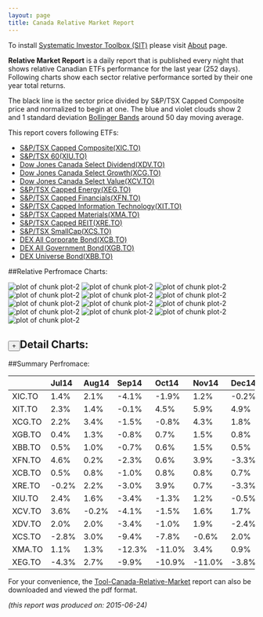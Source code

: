 ```yaml
---
layout: page
title: Canada Relative Market Report
---
```



To install [Systematic Investor Toolbox (SIT)](https://github.com/systematicinvestor/SIT) please visit [About](/about) page.





**Relative Market Report** is a daily report that is published every night 
that shows relative Canadian ETFs performance 
for the last year (252 days). Following charts show each sector relative 
performance sorted by their one year total returns. 

The black line is the sector price divided by S&P/TSX Capped Composite price 
and normalized to begin at one. 
The blue and violet clouds show 2 and 1 standard deviation 
[Bollinger Bands](http://en.wikipedia.org/wiki/Bollinger_Bands)
around 50 day moving average. 

This report covers following ETFs:

* [S&P/TSX Capped Composite(XIC.TO)](http://finance.yahoo.com/q/hl?s=XIC.TO)
* [S&P/TSX 60(XIU.TO)](http://finance.yahoo.com/q/hl?s=XIU.TO)
* [Dow Jones Canada Select Dividend(XDV.TO)](http://finance.yahoo.com/q/hl?s=XDV.TO)
* [Dow Jones Canada Select Growth(XCG.TO)](http://finance.yahoo.com/q/hl?s=XCG.TO)
* [Dow Jones Canada Select Value(XCV.TO)](http://finance.yahoo.com/q/hl?s=XCV.TO)
* [S&P/TSX Capped Energy(XEG.TO)](http://finance.yahoo.com/q/hl?s=XEG.TO)
* [S&P/TSX Capped Financials(XFN.TO)](http://finance.yahoo.com/q/hl?s=XFN.TO)
* [S&P/TSX Capped Information Technology(XIT.TO)](http://finance.yahoo.com/q/hl?s=XIT.TO)
* [S&P/TSX Capped Materials(XMA.TO)](http://finance.yahoo.com/q/hl?s=XMA.TO)
* [S&P/TSX Capped REIT(XRE.TO)](http://finance.yahoo.com/q/hl?s=XRE.TO)
* [S&P/TSX SmallCap(XCS.TO)](http://finance.yahoo.com/q/hl?s=XCS.TO)
* [DEX All Corporate Bond(XCB.TO)](http://finance.yahoo.com/q/hl?s=XCB.TO)
* [DEX All Government Bond(XGB.TO)](http://finance.yahoo.com/q/hl?s=XGB.TO)
* [DEX Universe Bond(XBB.TO)](http://finance.yahoo.com/q/hl?s=XBB.TO)


##Relative Perfromace Charts:
    


![plot of chunk plot-2](/public/images/Tool-Canada-Relative-Market/plot-2-1.png) ![plot of chunk plot-2](/public/images/Tool-Canada-Relative-Market/plot-2-2.png) ![plot of chunk plot-2](/public/images/Tool-Canada-Relative-Market/plot-2-3.png) ![plot of chunk plot-2](/public/images/Tool-Canada-Relative-Market/plot-2-4.png) ![plot of chunk plot-2](/public/images/Tool-Canada-Relative-Market/plot-2-5.png) ![plot of chunk plot-2](/public/images/Tool-Canada-Relative-Market/plot-2-6.png) ![plot of chunk plot-2](/public/images/Tool-Canada-Relative-Market/plot-2-7.png) ![plot of chunk plot-2](/public/images/Tool-Canada-Relative-Market/plot-2-8.png) ![plot of chunk plot-2](/public/images/Tool-Canada-Relative-Market/plot-2-9.png) ![plot of chunk plot-2](/public/images/Tool-Canada-Relative-Market/plot-2-10.png) ![plot of chunk plot-2](/public/images/Tool-Canada-Relative-Market/plot-2-11.png) ![plot of chunk plot-2](/public/images/Tool-Canada-Relative-Market/plot-2-12.png) ![plot of chunk plot-2](/public/images/Tool-Canada-Relative-Market/plot-2-13.png) 

<input type="button" class="btn btn-sm" value="+">Detail Charts:
---
    




<div markdown="1" style="display:none;">
    


![plot of chunk plot-2](/public/images/Tool-Canada-Relative-Market/plot-2-14.png) ![plot of chunk plot-2](/public/images/Tool-Canada-Relative-Market/plot-2-15.png) ![plot of chunk plot-2](/public/images/Tool-Canada-Relative-Market/plot-2-16.png) ![plot of chunk plot-2](/public/images/Tool-Canada-Relative-Market/plot-2-17.png) ![plot of chunk plot-2](/public/images/Tool-Canada-Relative-Market/plot-2-18.png) ![plot of chunk plot-2](/public/images/Tool-Canada-Relative-Market/plot-2-19.png) ![plot of chunk plot-2](/public/images/Tool-Canada-Relative-Market/plot-2-20.png) ![plot of chunk plot-2](/public/images/Tool-Canada-Relative-Market/plot-2-21.png) ![plot of chunk plot-2](/public/images/Tool-Canada-Relative-Market/plot-2-22.png) ![plot of chunk plot-2](/public/images/Tool-Canada-Relative-Market/plot-2-23.png) ![plot of chunk plot-2](/public/images/Tool-Canada-Relative-Market/plot-2-24.png) ![plot of chunk plot-2](/public/images/Tool-Canada-Relative-Market/plot-2-25.png) ![plot of chunk plot-2](/public/images/Tool-Canada-Relative-Market/plot-2-26.png) ![plot of chunk plot-2](/public/images/Tool-Canada-Relative-Market/plot-2-27.png) 

</div>
    




##Summary Perfromace:
    




|       |Jul14  |Aug14  |Sep14  |Oct14  |Nov14  |Dec14  |Jan15  |Feb15  |Mar15  |Apr15  |May15  |Jun15  |Total  |
|:------|:------|:------|:------|:------|:------|:------|:------|:------|:------|:------|:------|:------|:------|
|XIC.TO |  1.4% |  2.1% | -4.1% | -1.9% |  1.2% | -0.2% |  0.1% |  4.1% | -1.7% |  2.2% | -1.2% | -0.6% |  1.0% |
|XIT.TO |  2.3% |  1.4% | -0.1% |  4.5% |  5.9% |  4.9% |  4.6% |  7.0% | -3.3% |  0.3% | -0.2% | -2.7% | 26.8% |
|XCG.TO |  2.2% |  3.4% | -1.5% | -0.8% |  4.3% |  1.8% |  6.9% |  4.2% | -0.7% | -1.2% |  0.6% | -0.4% | 20.0% |
|XGB.TO |  0.4% |  1.3% | -0.8% |  0.7% |  1.5% |  0.8% |  5.0% | -0.3% | -0.3% | -1.6% |  0.2% | -1.6% |  5.2% |
|XBB.TO |  0.5% |  1.0% | -0.7% |  0.6% |  1.5% |  0.5% |  4.6% | -0.1% | -0.3% | -1.6% |  0.2% | -1.5% |  4.7% |
|XFN.TO |  4.6% |  0.2% | -2.3% |  0.6% |  3.9% | -3.3% | -7.7% |  7.5% | -1.5% |  3.6% | -1.6% |  0.6% |  3.8% |
|XCB.TO |  0.5% |  0.8% | -1.0% |  0.8% |  0.8% |  0.7% |  3.2% |  0.4% | -0.4% | -1.0% |  0.0% | -1.1% |  3.8% |
|XRE.TO | -0.2% |  2.2% | -3.0% |  3.9% |  0.7% | -3.3% |  9.4% | -0.1% | -1.4% |  1.1% | -5.2% |  0.6% |  4.0% |
|XIU.TO |  2.4% |  1.6% | -3.4% | -1.3% |  1.2% | -0.5% |  1.0% |  3.8% | -2.0% |  2.1% | -1.1% | -0.6% |  3.0% |
|XCV.TO |  3.6% | -0.2% | -4.1% | -1.5% |  1.6% |  1.7% | -2.8% |  4.5% | -3.2% |  3.9% | -2.3% | -0.8% | -0.2% |
|XDV.TO |  2.0% |  2.0% | -3.4% | -1.0% |  1.9% | -2.4% | -4.8% |  4.6% | -3.3% |  4.3% | -2.2% | -0.5% | -3.2% |
|XCS.TO | -2.8% |  3.0% | -9.4% | -7.8% | -0.6% |  2.0% |  0.5% |  3.5% | -3.3% |  4.1% |  0.1% | -1.2% |-12.2% |
|XMA.TO |  1.1% |  1.3% |-12.3% |-11.0% |  3.4% |  0.9% | 15.5% | -0.5% |-10.1% |  3.3% | -0.8% | -3.9% |-15.1% |
|XEG.TO | -4.3% |  2.7% | -9.9% |-10.9% |-11.0% | -3.8% | -2.1% |  3.0% | -1.5% |  8.8% | -7.2% | -2.8% |-34.1% |
    


For your convenience, the 
[Tool-Canada-Relative-Market](/public/images/Tool-Canada-Relative-Market/Tool-Canada-Relative-Market.pdf)
report can also be downloaded and viewed the pdf format.



*(this report was produced on: 2015-06-24)*
